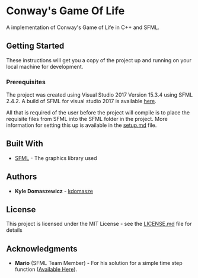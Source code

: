 # Conway's Game Of Life

A implementation of Conway's Game of Life in C++ and SFML.

## Getting Started

These instructions will get you a copy of the project up and running on your local machine for development.

### Prerequisites

The project was created using Visual Studio 2017 Version 15.3.4 using SFML 2.4.2. A build of SFML for visual studio 2017 is available [here](https://nightlybuilds.ch/project/show/1/SFML/).

All that is required of the user before the project will compile is to place the requisite files from SFML into the SFML folder in the project. More information for setting this up is available in the [setup.md](SFML/setup.md) file.

## Built With

* [SFML](https://www.sfml-dev.org/index.php) - The graphics library used

## Authors

* **Kyle Domaszewicz** - [kdomasze](https://github.com/kdomasze)

## License

This project is licensed under the MIT License - see the [LICENSE.md](LICENSE.md) file for details

## Acknowledgments

* **Mario** (SFML Team Member) - For his solution for a simple time step function ([Available Here](https://en.sfml-dev.org/forums/index.php?topic=6923.msg45722#msg45722)).
